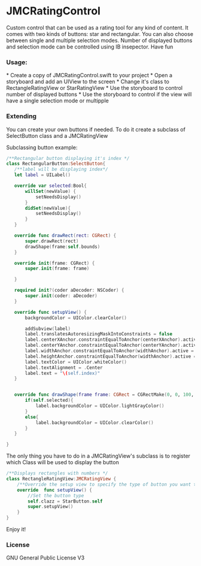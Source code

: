 # JMCRatingControl

Custom control that can be used as a rating tool for any kind of content. It comes with two kinds of buttons: star and rectangular. You can also choose between single and multiple selection modes. Number of displayed buttons and selection mode can be controlled using IB insepector. Have fun

<h3>Usage:</h3>
* Create a copy of JMCRatingControl.swift to your project
* Open a storyboard and add an UIView to the screen
* Change it's class to RectangleRatingView or StarRatingView
* Use the storyboard to control number of displayed buttons
* Use the storyboard to control if the view will have a single selection mode or multipple


<h3>Extending</h3>
<p>You can create your own buttons if needed. To do it create a subclass of SelectButton class and a JMCRatingView </p>
<p>Subclassing button example: </p>

```Swift
/**Rectangular button displaying it's index */
class RectangularButton:SelectButton{
   /**label will be displaying index*/
   let label = UILabel()

   override var selected:Bool{
       willSet(newValue) {
           setNeedsDisplay()
       }
       didSet(newValue){
           setNeedsDisplay()
       }
   }

   override func drawRect(rect: CGRect) {
       super.drawRect(rect)
       drawShape(frame:self.bounds)
   }

   override init(frame: CGRect) {
       super.init(frame: frame)

   }

   required init?(coder aDecoder: NSCoder) {
       super.init(coder: aDecoder)
   }

   override func setupView() {
       backgroundColor = UIColor.clearColor()

       addSubview(label)
       label.translatesAutoresizingMaskIntoConstraints = false
       label.centerXAnchor.constraintEqualToAnchor(centerXAnchor).active = true
       label.centerYAnchor.constraintEqualToAnchor(centerYAnchor).active = true
       label.widthAnchor.constraintEqualToAnchor(widthAnchor).active = true
       label.heightAnchor.constraintEqualToAnchor(widthAnchor).active = true
       label.textColor = UIColor.whiteColor()
       label.textAlignment = .Center
       label.text = "\(self.index)"
   }


   override func drawShape(frame frame: CGRect = CGRectMake(0, 0, 100, 100), selected:Bool = false) {
       if(self.selected){
           label.backgroundColor = UIColor.lightGrayColor()
       }
       else{
           label.backgroundColor = UIColor.clearColor()
       }
   }

}
```
<p>The only thing you have to do in a JMCRatingView's subclass is to register which Class will be used to display the button </p>


```Swift
/**Displays rectangles with numbers */
class RectangleRatingView:JMCRatingView {
    /**Override the setup view to specify the type of button you want to use in the application*/
    override  func setupView() {
        //Set the button type
        self.clazz = StarButton.self
        super.setupView()
    }
}
```


Enjoy it!


<h3>License</h3>
GNU General Public License V3
